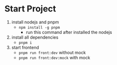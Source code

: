 # Start Project
1. install nodejs and pnpm
    - `npm install -g pnpm`
        - run this command after installed the nodejs
2. install all dependencies
    - `pnpm i`
3. start frontend
    - `pnpm run front:dev` without mock
    - `pnpm run front:dev:mock` with mock
